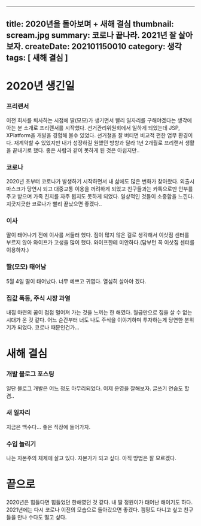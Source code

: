 -----
title: 2020년을 돌아보며 + 새해 결심
thumbnail: scream.jpg
summary: 코로나 끝나라. 2021년 잘 살아보자.
createDate: 202101150010
category: 생각
tags: [ 새해 결심 ]
-----

# 2020년 생긴일

### 프리랜서

이전 회사를 퇴사하는 시점에 딸(모모)가 생기면서 빨리 일자리를 구해야겠다는 생각에 아는 분 소개로 프리랜서를 시작했다. 선거관리위원회에서 일하게 되었는데 JSP, XPlatform을 개발을 경험해 볼수 있었다.
선거철을 잘 버티면 비교적 편한 업무 환경이다. 재계약할 수 있었지만 내가 성장하길 원했던 방향과 달라 1년 2개월로 프리랜서 생활을 끝내기로 했다. 좋은 사람과 같이 못하게 된 것은 아쉽지만..

### 코로나

2020년 초부터 코로나가 발생하기 시작하면서 내 삶에도 많은 변화가 찾아왔다. 외출시 마스크가 당연시 되고 대중교통 이용을 꺼려하게 되었고 친구들과는 카톡으로만 안부를 주고 받으며 가족 친지를 자주 뵙지도 못하게 되었다.
일상적인 것들이 소중함을 느낀다. 지긋지긋한 코로나가 빨리 끝났으면 좋겠다..

### 이사

딸이 태어나기 전에 이사를 서둘러 했다. 짐이 많지 않은 걸로 생각해서 이삿짐 센터를 부르지 않아 와이프가 고생을 많이 했다. 와이프한테 미안하다.(담부턴 꼭 이삿짐 센터를 이용하자.)

### 딸(모모) 태어남

5월 4일 딸이 태어났다. 너무 예쁘고 귀엽다. 열심히 살아야 겠다.

### 집값 폭등, 주식 시장 과열

내집 마련의 꿈이 점점 멀어져 가는 것을 느끼는 한 해였다. 월급만으로 집을 살 수 없는 시대가 온 것 같다.
어느 순간부터 너도 나도 주식을 이야기하며 투자하는게 당연한 분위기가 되었다. 코로나 때문인건가...

# 새해 결심

### 개발 블로그 포스팅

일단 블로그 개발은 어느 정도 마무리되었다. 이제 운영을 잘해보자. 글쓰기 연습도 할겸..

### 새 일자리

지금은 백수다... 좋은 직장에 들어가자.

### 수입 늘리기

나는 자본주의 체제에 살고 있다. 자본가가 되고 싶다. 아직 방법은 잘 모르겠다.

# 끝으로

2020년은 힘들다면 힘들었던 한해였던 것 같다. 내 딸 정원이가 태어난 해이기도 하다. 2021년에는 다시 코로나 이전의 모습으로 돌아갔으면 좋겠다.
캠핑도 다니고 싶고 친구들을 만나 수다도 떨고 싶다.